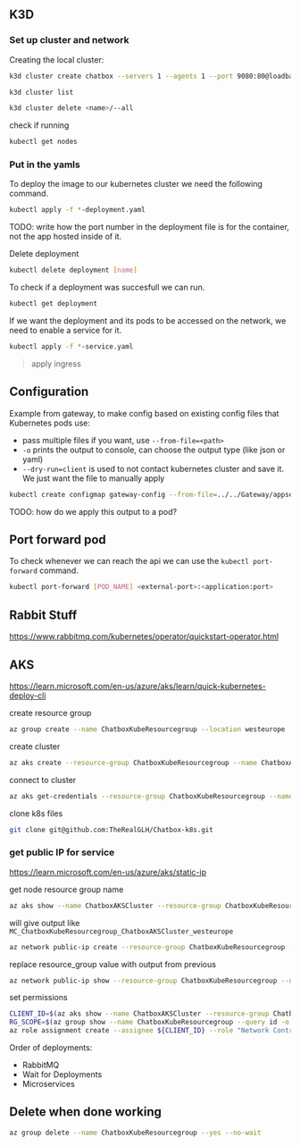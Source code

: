 
## K3D

### Set up cluster and network

Creating the local cluster:

```bash
k3d cluster create chatbox --servers 1 --agents 1 --port 9080:80@loadbalancer --registry-config k3d-registry-config.yml
```

```bash
k3d cluster list
```

```bash
k3d cluster delete <name>/--all
```

check if running
```bash
kubectl get nodes
```

### Put in the yamls

To deploy the image to our kubernetes cluster we need the following command.
```bash
kubectl apply -f *-deployment.yaml
```

TODO: write how the port number in the deployment file is for the container, not the app hosted inside of it.

Delete deployment
```bash
kubectl delete deployment [name]
```
To check if a deployment was succesfull we can run.
```bash
kubectl get deployment
```

If we want the deployment and its pods to be accessed on the network, we need to enable a service for it.
```bash
kubectl apply -f *-service.yaml
```


> apply ingress


## Configuration

Example from gateway, to make config based on existing config files that Kubernetes pods use:

- pass multiple files if you want, use ``--from-file=<path>``
- ``-o`` prints the output to console, can choose the output type (like json or yaml)
- ``--dry-run=client`` is used to not contact kubernetes cluster and save it. We just want the file to manually apply

```bash
kubectl create configmap gateway-config --from-file=../../Gateway/appsettings.json --from-file=../../Gateway/ocelot.json -o yaml --dry-run=client > gateway-configmap.yml
```

TODO: how do we apply this output to a pod?

## Port forward pod
To check whenever we can reach the api we can use the `kubectl port-forward` command.

```bash
kubectl port-forward [POD_NAME] <external-port>:<application:port>
```


## Rabbit Stuff
https://www.rabbitmq.com/kubernetes/operator/quickstart-operator.html

## AKS

https://learn.microsoft.com/en-us/azure/aks/learn/quick-kubernetes-deploy-cli


create resource group
```bash
az group create --name ChatboxKubeResourcegroup --location westeurope
```
create cluster
```bash
az aks create --resource-group ChatboxKubeResourcegroup --name ChatboxAKSCluster --enable-managed-identity --node-count 1 --enable-addons monitoring --enable-msi-auth-for-monitoring --generate-ssh-keys
```

connect to cluster
```bash
az aks get-credentials --resource-group ChatboxKubeResourcegroup --name ChatboxAKSCluster
```

clone k8s files
```bash
git clone git@github.com:TheRealGLH/Chatbox-k8s.git
```

### get public IP for service

https://learn.microsoft.com/en-us/azure/aks/static-ip

get node resource group name
```bash
az aks show --name ChatboxAKSCluster --resource-group ChatboxKubeResourcegroup --query nodeResourceGroup -o tsv
```

will give output like ``MC_ChatboxKubeResourcegroup_ChatboxAKSCluster_westeurope``

```bash
az network public-ip create --resource-group ChatboxKubeResourcegroup --name ChatboxPublicIP --sku Standard --allocation-method static
```
replace resource_group value with output from previous

```bash
az network public-ip show --resource-group ChatboxKubeResourcegroup --name ChatboxPublicIP --query ipAddress --output tsv
```

set permissions
```bash
CLIENT_ID=$(az aks show --name ChatboxAKSCluster --resource-group ChatboxKubeResourcegroup --query identity.principalId -o tsv)
RG_SCOPE=$(az group show --name ChatboxKubeResourcegroup --query id -o tsv)
az role assignment create --assignee ${CLIENT_ID} --role "Network Contributor" --scope ${RG_SCOPE}
```


Order of deployments:

- RabbitMQ
- Wait for Deployments
- Microservices


## Delete when done working

```bash
az group delete --name ChatboxKubeResourcegroup --yes --no-wait
```


